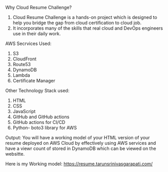 Why Cloud Resume Challenge? 
  1. Cloud Resume Challenge is a hands-on project which is designed to help you bridge the gap from cloud certification to cloud job. 
  2. It incorporates many of the skills that real cloud and DevOps engineers use in their daily work.

AWS Secrvices Used:
  1. S3
  2. CloudFront
  3. Route53
  4. DynamoDB
  5. Lambda
  6. Certificate Manager

Other Technology Stack used:

  1. HTML
  2. CSS
  3. JavaScript
  4. GitHub and GitHub actions
  5. GitHub actions for CI/CD
  6. Python- boto3 library for AWS

Output: You will have a working model of your HTML version of your resume deployed on AWS Cloud by effectively using AWS services and have a viewr count of stored in DynamoDB which can be viewed on the websitte. 

Here is my Working model: https://resume.tarunsrinivasgarapati.com/ 
